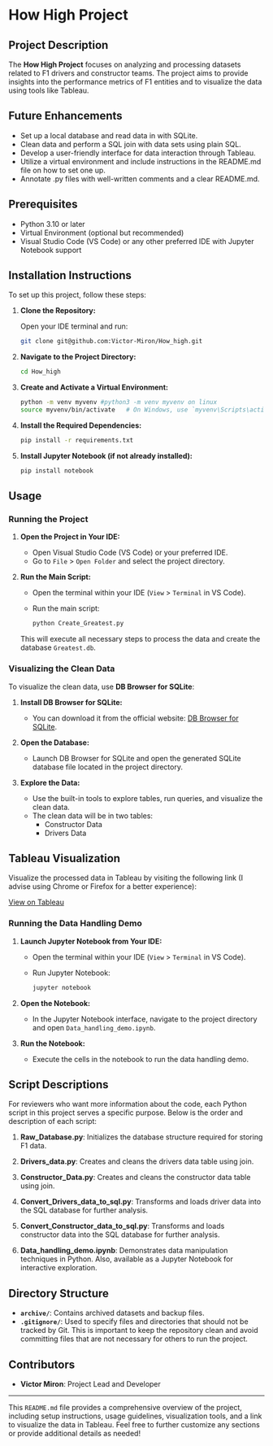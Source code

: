 # How High Project

## Project Description

The **How High Project** focuses on analyzing and processing datasets related to F1 drivers and constructor teams. The project aims to provide insights into the performance metrics of F1 entities and to visualize the data using tools like Tableau.

## Future Enhancements

- Set up a local database and read data in with SQLite.
- Clean data and perform a SQL join with data sets using plain SQL.
- Develop a user-friendly interface for data interaction through Tableau.
- Utilize a virtual environment and include instructions in the README.md  file on how to set one up.
- Annotate .py files with well-written comments and a clear README.md.


## Prerequisites

- Python 3.10 or later
- Virtual Environment (optional but recommended)
- Visual Studio Code (VS Code) or any other preferred IDE with Jupyter Notebook support

## Installation Instructions

To set up this project, follow these steps:

1. **Clone the Repository:**

   Open your IDE terminal and run:

   ```sh
   git clone git@github.com:Victor-Miron/How_high.git
   ```

2. **Navigate to the Project Directory:**

   ```sh
   cd How_high
   ```

3. **Create and Activate a Virtual Environment:**

   ```sh
   python -m venv myvenv #python3 -m venv myvenv on linux
   source myvenv/bin/activate   # On Windows, use `myvenv\Scripts\activate`
   ```

4. **Install the Required Dependencies:**

   ```sh
   pip install -r requirements.txt
   ```

5. **Install Jupyter Notebook (if not already installed):**

   ```sh
   pip install notebook
   ```

## Usage

### Running the Project

1. **Open the Project in Your IDE:**

   - Open Visual Studio Code (VS Code) or your preferred IDE.
   - Go to `File` > `Open Folder` and select the project directory.

2. **Run the Main Script:**

   - Open the terminal within your IDE (`View` > `Terminal` in VS Code).
   - Run the main script:

     ```sh
     python Create_Greatest.py
     ```

   This will execute all necessary steps to process the data and create the database `Greatest.db`.

### Visualizing the Clean Data

To visualize the clean data, use **DB Browser for SQLite**:

1. **Install DB Browser for SQLite:**
   - You can download it from the official website: [DB Browser for SQLite](https://sqlitebrowser.org/).

2. **Open the Database:**
   - Launch DB Browser for SQLite and open the generated SQLite database file located in the project directory.

3. **Explore the Data:**
   - Use the built-in tools to explore tables, run queries, and visualize the clean data.
   - The clean data will be in two tables:
     - Constructor Data
     - Drivers Data

## Tableau Visualization

Visualize the processed data in Tableau by visiting the following link (I advise using Chrome or Firefox for a better experience):

[View on Tableau](https://public.tableau.com/app/profile/victor.miron/viz/HowHigh/Story1?publish=yes)

### Running the Data Handling Demo

1. **Launch Jupyter Notebook from Your IDE:**

   - Open the terminal within your IDE (`View` > `Terminal` in VS Code).
   - Run Jupyter Notebook:

     ```sh
     jupyter notebook
     ```

2. **Open the Notebook:**

   - In the Jupyter Notebook interface, navigate to the project directory and open `Data_handling_demo.ipynb`.

3. **Run the Notebook:**

   - Execute the cells in the notebook to run the data handling demo.

## Script Descriptions

For reviewers who want more information about the code, each Python script in this project serves a specific purpose. Below is the order and description of each script:

1. **Raw_Database.py**: Initializes the database structure required for storing F1 data.

2. **Drivers_data.py**: Creates and cleans the drivers data table using join.

3. **Constructor_Data.py**: Creates and cleans the constructor data table using join.

4. **Convert_Drivers_data_to_sql.py**: Transforms and loads driver data into the SQL database for further analysis.

5. **Convert_Constructor_data_to_sql.py**: Transforms and loads constructor data into the SQL database for further analysis.

6. **Data_handling_demo.ipynb**: Demonstrates data manipulation techniques in Python. Also, available as a Jupyter Notebook for interactive exploration.

## Directory Structure

- **`archive/`**: Contains archived datasets and backup files.
- **`.gitignore/`**: Used to specify files and directories that should not be tracked by Git. This is important to keep the repository clean and avoid committing files that are not necessary for others to run the project.

## Contributors

- **Victor Miron**: Project Lead and Developer

---

This `README.md` file provides a comprehensive overview of the project, including setup instructions, usage guidelines, visualization tools, and a link to visualize the data in Tableau. Feel free to further customize any sections or provide additional details as needed!
